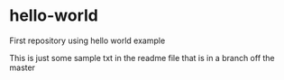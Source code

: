 # hello-world
First repository using hello world example

This is just some sample txt in the readme file that is in a branch off the master
